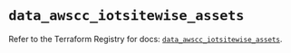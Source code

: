 # `data_awscc_iotsitewise_assets`

Refer to the Terraform Registry for docs: [`data_awscc_iotsitewise_assets`](https://registry.terraform.io/providers/hashicorp/awscc/0.70.0/docs/data-sources/iotsitewise_assets).
